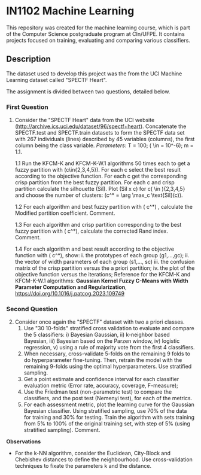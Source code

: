 # IN1102 Machine Learning

This repository was created for the machine learning course, which is part of the Computer Science postgraduate program at CIn/UFPE. It contains projects focused on training, evaluating and comparing various classifiers.

## Description

The dataset used to develop this project was the from the UCI Machine Learning dataset called "SPECTF Heart".  

The assignment is divided between two questions, detailed below.

### First Question

1. Consider the "SPECTF Heart" data from the UCI website (http://archive.ics.uci.edu/dataset/96/spectf+heart). Concatenate the SPECTF.test and SPECTF.train datasets to form the SPECTF data set with 267 individuals (lines) described by 45 variables (columns), the first column being the class variable. *Parameters*: T = 100; \( \in = 10^-6\); m = 1.1.
   
    1.1 Run the KFCM-K and KFCM-K-W.1 algorithms 50 times each to get a fuzzy partition with \(c\in{2,3,4,5}\). For each c select the best result according to the objective function. For each c get the corresponding crisp partition from the best fuzzy partition. For each c and crisp partition calculate the silhouette (Sil). Plot \(Sil x c\) for c\( \in \){2,3,4,5} and choose the number of clusters: \(c^* = \arg \max_c \text{Sil}(c)\).

    1.2 For each algorithm and best fuzzy partition with \( c^*\) , calculate the Modified partition coefficient. Comment.
    
    1.3 For each algorithm and crisp partition corresponding to the best fuzzy partition with \( c^*\), calculate the corrected Rand index. Comment.

    1.4 For each algorithm and best result according to the objective function with \( c^*\), show: 
    i. the prototypes of each group (g1,...,gc); 
    ii. the vector of width parameters of each group (s1,..., sc) 
    iii. the confusion matrix of the crisp partition versus the a priori partition; 
    iv. the plot of the objective function versus the iterations;
Reference for the KFCM-K and KFCM-K-W.1 algorithms: **Gaussian Kernel Fuzzy C-Means with Width Parameter Computation and Regularization**,
https://doi.org/10.1016/j.patcog.2023.109749

### Second Question
2. Consider once again the "SPECTF" dataset with two a priori classes.
   1. Use "30 10-folds" stratified cross validation to evaluate and compare the 5 classifiers: i) Bayesian Gaussian, ii) k-neighbor based Bayesian, iii) Bayesian based on the Parzen window, iv) logistic regression, v) using a rule of majority vote from the first 4 classifiers. 
   2. When necessary, cross-validate 5-folds on the remaining 9 folds to do hyperparameter fine-tuning. Then, retrain the model with the remaining 9-folds using the optimal hyperparameters. Use stratified sampling.
   3. Get a point estimate and confidence interval for each classifier evaluation metric (Error rate, accuracy, coverage, F-measure);
   4. Use the Friedman test (non-parametric test) to compare the classifiers, and the post test (Nemenyi test), for each of the metrics. 
   5. For each assessment metric, plot the learning curve for the Gaussian Bayesian classifier. Using stratified sampling, use 70% of the data for training and 30% for testing. Train the algorithm with sets training from 5% to 100% of the original training set, with step of 5% (using stratified sampling). Comment.
   
**Observations**
- For the k-NN algorithm, consider the Euclidean, City-Block and Chebishev distances to define the neighbourhood. Use cross-validation techniques to fixate the parameters k and the distance.

